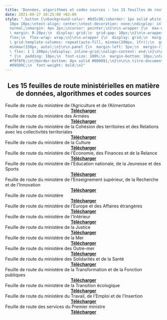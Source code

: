 ```yaml
---
title: 'Données, algorithmes et codes sources : les 15 feuilles de route ministérielles'
date: 2021-09-27 10:25:00 +02:00
style: ".button {\nbackground-color: #0d5c98;\nborder: 1px solid white;\ncolor: white;\npadding:
  10px 10px;\ntext-align: center;\ntext-decoration: none;\ndisplay: inline-block;\nfont-style:
  normal;\nmargin: 4px 2px;\ncursor: pointer;\n}\n\n.wrapper {\n  max-width: 940px;\n
  \ margin: 0 20px;\n  display: grid;\n  grid-gap: 10px;\n}\n\n.wrapper {\n  display:
  flex;\n  flex-wrap: wrap;\n}\n\n.wrapper {\n  display: grid;\n  margin: 0 auto;\n
  \ grid-template-columns: repeat(auto-fill, minmax(200px, 1fr));\n  grid-auto-rows:
  minmax(150px, auto);\n}\n\n.panel {\n  margin-left: 5px;\n  margin-right: 5px;\n
  \ flex: 1 1 200px;\ndisplay: inline-grid;\nalign-content: end;\n}\n\n.wrapper >
  * {\n  padding: 10px;\n  font-size: 100%;\n  margin-bottom: 10px;\ntext-align: center;\nbackground-color:
  #f9f8f6;\n\tborder-bottom: 4px solid #000091;\n}\n\n\n.titre-document {\n  color:
  #095D9C;\n  font-weight: bold;\n}"
---
```


<div align="center"><h2><b>Les 15 feuilles de route ministérielles en matière de données, algorithmes et codes sources</b></h2></div>

<div class="wrapper">
  <div class="panel">
    Feuille de route du ministère de l’Agriculture et de l’Alimentation
    <div align="center"><a href="https://webinaire.numerique.gouv.fr/" class="button"><b>Télécharger</b></a></div>
  </div>
  <div class="panel">
    Feuille de route du ministère des Armées
    <div align="center"><a href="https://webinaire.numerique.gouv.fr/" class="button"><b>Télécharger</b></a></div>
  </div>
  <div class="panel">
    Feuille de route du ministère de la Cohésion des territoires et des Relations avec les collectivités territoriales
    <div align="center"><a href="https://webinaire.numerique.gouv.fr/" class="button"><b>Télécharger</b></a></div>
  </div>
  <div class="panel">
    Feuille de route du ministère de la Culture
    <div align="center"><a href="https://webinaire.numerique.gouv.fr/" class="button"><b>Télécharger</b></a></div>
  </div>
  <div class="panel">
    Feuille de route du ministère de l'Économie, des Finances et de la Relance
    <div align="center"><a href="https://webinaire.numerique.gouv.fr/" class="button"><b>Télécharger</b></a></div>
  </div>
  <div class="panel">
    Feuille de route du ministère de l'Éducation nationale, de la Jeunesse et des Sports
    <div align="center"><a href="https://webinaire.numerique.gouv.fr/" class="button"><b>Télécharger</b></a></div>
  </div>
  <div class="panel">
    Feuille de route du ministère de l’Enseignement supérieur, de la Recherche et de l’Innovation
    <div align="center"><a href="https://webinaire.numerique.gouv.fr/" class="button"><b>Télécharger</b></a></div>
  </div>
  <div class="panel">
    Feuille de route du ministère
    <div align="center"><a href="https://webinaire.numerique.gouv.fr/" class="button"><b>Télécharger</b></a></div>
  </div>
  <div class="panel">
    Feuille de route du ministère de l'Europe et des Affaires étrangères
    <div align="center"><a href="https://webinaire.numerique.gouv.fr/" class="button"><b>Télécharger</b></a></div>
  </div>
  <div class="panel">
    Feuille de route du ministère de l'Intérieur
    <div align="center"><a href="https://webinaire.numerique.gouv.fr/" class="button"><b>Télécharger</b></a></div>
  </div>
  <div class="panel">
    Feuille de route du ministère de la Justice
    <div align="center"><a href="https://webinaire.numerique.gouv.fr/" class="button"><b>Télécharger</b></a></div>
  </div>
  <div class="panel">
    Feuille de route du ministère de la Mer
    <div align="center"><a href="https://webinaire.numerique.gouv.fr/" class="button"><b>Télécharger</b></a></div>
  </div>
  <div class="panel">
    Feuille de route du ministère des Outre-mer
    <div align="center"><a href="https://webinaire.numerique.gouv.fr/" class="button"><b>Télécharger</b></a></div>
  </div>
  <div class="panel">
    Feuille de route du ministère des Solidarités et de la Santé
    <div align="center"><a href="https://webinaire.numerique.gouv.fr/" class="button"><b>Télécharger</b></a></div>
  </div>
  <div class="panel">
    Feuille de route du ministère de la Transformation et de la Fonction publiques
    <div align="center"><a href="https://webinaire.numerique.gouv.fr/" class="button"><b>Télécharger</b></a></div>
  </div>
  <div class="panel">
    Feuille de route du ministère de la Transition écologique
    <div align="center"><a href="https://webinaire.numerique.gouv.fr/" class="button"><b>Télécharger</b></a></div>
  </div>
  <div class="panel">
    Feuille de route du ministère du Travail, de l'Emploi et de l'Insertion
    <div align="center"><a href="https://webinaire.numerique.gouv.fr/" class="button"><b>Télécharger</b></a></div>
  </div>
  <div class="panel">
    Feuille de route des services du Premier ministre
    <div align="center"><a href="https://webinaire.numerique.gouv.fr/" class="button"><b>Télécharger</b></a></div>
  </div>
</div>
<br>
<br>

